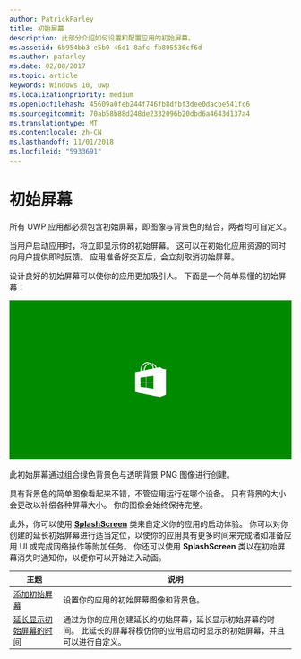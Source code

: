 ```yaml
---
author: PatrickFarley
title: 初始屏幕
description: 此部分介绍如何设置和配置应用的初始屏幕。
ms.assetid: 6b954bb3-e5b0-46d1-8afc-fb805536cf6d
ms.author: pafarley
ms.date: 02/08/2017
ms.topic: article
keywords: Windows 10, uwp
ms.localizationpriority: medium
ms.openlocfilehash: 45609a0feb244f746fb8dfbf3dee0dacbe541fc6
ms.sourcegitcommit: 70ab58b88d248de2332096b20dbd6a4643d137a4
ms.translationtype: MT
ms.contentlocale: zh-CN
ms.lasthandoff: 11/01/2018
ms.locfileid: "5933691"
---
```

# <a name="splash-screens"></a>初始屏幕

所有 UWP 应用都必须包含初始屏幕，即图像与背景色的结合，两者均可自定义。

当用户启动应用时，将立即显示你的初始屏幕。 这可以在初始化应用资源的同时向用户提供即时反馈。 应用准备好交互后，会立刻取消初始屏幕。

设计良好的初始屏幕可以使你的应用更加吸引人。 下面是一个简单易懂的初始屏幕：

![从初始屏幕示例中捕获初始屏幕 75% 比例的屏幕。](images/regularsplashscreen.png)

此初始屏幕通过组合绿色背景色与透明背景 PNG 图像进行创建。

具有背景色的简单图像看起来不错，不管应用运行在哪个设备。 只有背景的大小会更改以补偿各种屏幕大小。 你的图像会始终保持完整。

此外，你可以使用 [**SplashScreen**](https://msdn.microsoft.com/library/windows/apps/br224763) 类来自定义你的应用的启动体验。 你可以对你创建的延长初始屏幕进行适当定位，以使你的应用具有更多时间来完成诸如准备应用 UI 或完成网络操作等附加任务。 你还可以使用 **SplashScreen** 类以在初始屏幕消失时通知你，以便你可以开始进入动画。

| 主题 | 说明 |
|-------|-------------|
| [添加初始屏幕](add-a-splash-screen.md) | 设置你的应用的初始屏幕图像和背景色。 |
| [延长显示初始屏幕的时间](create-a-customized-splash-screen.md) | 通过为你的应用创建延长的初始屏幕，延长显示初始屏幕的时间。 此延长的屏幕将模仿你的应用启动时显示的初始屏幕，并且可以进行自定义。 |